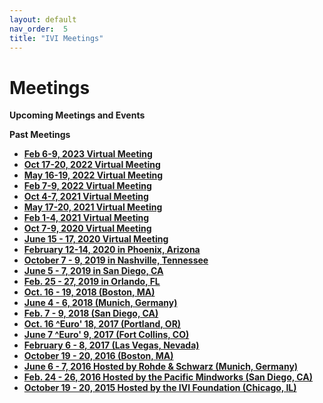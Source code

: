 ```yaml
---
layout: default
nav_order:  5
title: "IVI Meetings"
---
```


# Meetings



**Upcoming Meetings and Events**



**Past Meetings**

  - [**Feb 6-9, 2023 Virtual Meeting**](http://www.ivifoundation.org/meetings/2022Oct/Default-FEB2023.html)
  - [**Oct 17-20, 2022 Virtual Meeting**](http://www.ivifoundation.org/meetings/2022Oct/Default-OCT2022.html)
  - [**May 16-19, 2022 Virtual Meeting**](http://www.ivifoundation.org/meetings/2022May/Default-MAY2022.html)
  - [**Feb 7-9, 2022 Virtual Meeting**](http://www.ivifoundation.org/meetings/2022Feb/Default-FEB2022.html)
  - [**Oct 4-7, 2021 Virtual Meeting**](http://www.ivifoundation.org/meetings/2021Oct/Default-OCT2021.html)
  - [**May 17-20, 2021 Virtual Meeting**](http://www.ivifoundation.org/meetings/2021May/Default-MAY2021.html)
  - [**Feb 1-4, 2021 Virtual Meeting**](http://www.ivifoundation.org/meetings/2021Feb/Default-FEB2021.html)
  - [**Oct 7-9, 2020 Virtual Meeting**](http://www.ivifoundation.org/meetings/2020Oct/Default-Oct2020.html)
  - [**June 15 - 17, 2020 Virtual Meeting**](http://www.ivifoundation.org/meetings/2020Jun/Jun2020.html)
  - [**February 12-14, 2020 in Phoenix, Arizona**](http://www.ivifoundation.org/meetings/2020Feb/Default-FEB2020.html)
  - [**October 7 - 9, 2019 in Nashville, Tennessee**](http://www.ivifoundation.org/meetings/2019Oct/Default-OCT2019.html)
  - **[June 5 - 7, 2019 in San Diego, CA](http://www.ivifoundation.org/meetings/2019Jun/Default-JUN2019.html)**
  - [**Feb. 25 - 27, 2019 in Orlando, FL**](http://www.ivifoundation.org/meetings/2019Feb/Default-Feb2019.html)
  - **[Oct. 16 - 19, 2018 (Boston, MA)](http://www.ivifoundation.org/meetings/2018Oct/Default-Oct2018.html)**
  - **[June 4 - 6, 2018 (Munich, Germany)](2018Jun/Default-Jun2018.html)**
  - **[Feb. 7 - 9, 2018 (San Diego, CA)](http://ivifoundation.org/meetings/2018Feb/Default-Feb2018.html)**
  - [**Oct. 16 ^Euro' 18, 2017 (Portland, OR)**](http://ivifoundation.org/meetings/2017Oct/Default-Oct.html)
  - **[June 7 ^Euro' 9, 2017 (Fort Collins, CO)](http://ivifoundation.org/meetings/2017Jun/Default.html)**
  - **[February 6 - 8, 2017 (Las Vegas, Nevada)](http://ivifoundation.org/meetings/2017Feb/default.html)**[](http://ivifoundation.org/meetings/2017Feb/default.html)
  - **[October 19 - 20, 2016 (Boston, MA)](http://ivifoundation.org/meetings/2016Oct/default.html)**
  - **[June 6 - 7, 2016 Hosted by Rohde & Schwarz (Munich, Germany)](http://ivifoundation.org/meetings/2016Jun/default.html)**
  - **[Feb. 24 - 26, 2016 Hosted by the Pacific Mindworks (San Diego, CA)](http://ivifoundation.org/meetings/2016Feb/default.html)**
  - **[October 19 - 20, 2015 Hosted by the IVI Foundation (Chicago, IL)](http://ivifoundation.org/meetings/2015Oct/default.html)**
